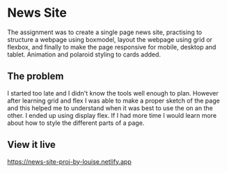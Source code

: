 # News Site

The assignment was to create a single page news site, practising to structure a webpage using boxmodel, layout the webpage using grid or flexbox, and finally to make the page responsive for mobile, desktop and tablet. Animation and polaroid styling to cards added.

## The problem

I started too late and I didn't know the tools well enough to plan. However after learning grid and flex I was able to make a proper sketch of the page and this helped me to understand when it was best to use the on an the other. I ended up using display flex. If I had more time I would learn more about how to style the different parts of a page.

## View it live

https://news-site-proj-by-louise.netlify.app

